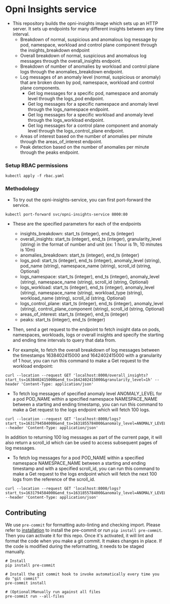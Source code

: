 # Opni Insights service

* This repository builds the opni-insights image which sets up an HTTP server. It sets up endpoints for many different insights between any time interval.
    * Breakdown of normal, suspicious and anomalous log message by pod, namespace, workload and control plane component through the insights_breakdown endpoint
    * Overall breakdown of normal, suspicious and anomalous log messages through the overall_insights endpoint.
    * Breakdown of number of anomalies by workload and control plane logs through the anomalies_breakdown endpoint.
    * Log messages of an anomaly level (normal, suspicious or anomaly) that are broken down by pod, namespace, workload and control plane components.
      * Get log messages for a specific pod, namespace and anomaly level through the logs_pod endpoint.
      * Get log messages for a specific namespace and anomaly level through the logs_namespace endpoint.
      * Get log messages for a specific workload and anomaly level through the logs_workload endpoint.
      * Get log messages for a control plane component and anomaly level through the logs_control_plane endpoint.
    * Areas of interest based on the number of anomalies per minute through the areas_of_interest endpoint.
    * Peak detection based on the number of anomalies per minute through the peaks endpoint.
### Setup RBAC permissions
```
kubectl apply -f rbac.yaml
```

### Methodology
* To try out the opni-insights-service, you can first port-forward the service.
```
kubectl port-forward svc/opni-insights-service 8000:80
```
* These are the specified parameters for each of the endpoints
  * insights_breakdown: start_ts (integer), end_ts (integer)
  * overall_insights: start_ts (integer), end_ts (integer), granularity_level (string) in the format of number and unit (ex: 1 hour is 1h, 10 minutes is 10m)
  * anomalies_breakdown: start_ts (integer), end_ts (integer)
  * logs_pod: start_ts (integer), end_ts (integer), anomaly_level (string), pod_name (string), namespace_name (string), scroll_id (string, Optional)
  * logs_namespace: start_ts (integer), end_ts (integer), anomaly_level (string), namespace_name (string), scroll_id (string, Optional)
  * logs_workload: start_ts (integer), end_ts (integer), anomaly_level (string), namespace_name (string), workload_type (string), workload_name (string), scroll_id (string, Optional)
  * logs_control_plane: start_ts (integer), end_ts (integer), anomaly_level (string), control_plane_component (string), scroll_id (string, Optional)
  * areas_of_interest: start_ts (integer), end_ts (integer)
  * peaks: start_ts (integer), end_ts (integer)

* Then, send a get request to the endpoint to fetch insight data on pods, namespaces, workloads, logs or overall insights and specify the starting and ending time intervals to query that data from.

* For example, to fetch the overall breakdown of log messages between the timestamps 1638402415000 and 1642402415000 with a granularity of 1 hour, you can run this command to make a Get request to the workload endpoint:
```
curl --location --request GET 'localhost:8000/overall_insights?start_ts=1638402415000&end_ts=1642402415000&granularity_level=1h' --header 'Content-Type: application/json'
```
* To fetch log messages of specified anomaly level ANOMALY_LEVEL for a pod POD_NAME within a specified namespace NAMESPACE_NAME between a starting and ending timestamp, you can run this command to make a Get request to the logs endpoint which will fetch 100 logs.
```
curl --location --request GET 'localhost:8000/logs?start_ts=1631794584000&end_ts=1631855784000&anomaly_level=ANOMALY_LEVEL&namespace_name=NAMESPACE_NAME&pod_name=POD_NAME' --header 'Content-Type: application/json'
```
In addition to returning 100 log messages as part of the current page, it will also return a scroll_id which can be used to access subsequent pages of log messages.

* To fetch log messages for a pod POD_NAME within a specified namespace NAMESPACE_NAME between a starting and ending timestamp and with a specified scroll_id, you can run this command to make a Get request to the logs endpoint which will fetch the next 100 logs from the reference of the scroll_id.
```
curl --location --request GET 'localhost:8000/logs?start_ts=1631794584000&end_ts=1631855784000&anomaly_level=ANOMALY_LEVEL&namespace_name=NAMESPACE_NAME&pod_name=POD_NAME&scroll_id=SCROLL_ID' --header 'Content-Type: application/json'
```




## Contributing
We use `pre-commit` for formatting auto-linting and checking import. Please refer to [installation](https://pre-commit.com/#installation) to install the pre-commit or run `pip install pre-commit`. Then you can activate it for this repo. Once it's activated, it will lint and format the code when you make a git commit. It makes changes in place. If the code is modified during the reformatting, it needs to be staged manually.

```
# Install
pip install pre-commit

# Install the git commit hook to invoke automatically every time you do "git commit"
pre-commit install

# (Optional)Manually run against all files
pre-commit run --all-files
```
